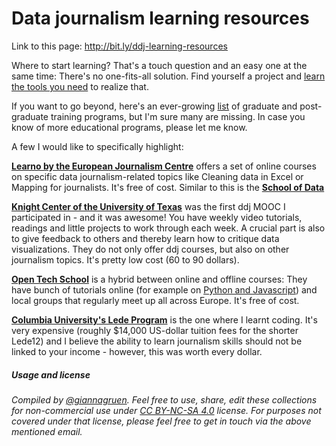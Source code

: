 # Data journalism learning resources

Link to this page: http://bit.ly/ddj-learning-resources

Where to start learning? That's a touch question and an easy one at the same time: There's no one-fits-all solution. Find yourself a project and [learn the tools you need](ddj-tools-list.md) to realize that.

If you want to go beyond, here's an ever-growing [list](http://bit.ly/learning-ddj) of graduate and post-graduate training programs, but I'm sure many are missing. In case you know of more educational programs, please let me know.

A few I would like to specifically highlight:

[**Learno by the European Journalism Centre**](http://learno.net/) offers a set of online courses on specific data journalism-related topics like Cleaning data in Excel or Mapping for journalists. It's free of cost. Similar to this is the [**School of Data**](https://schoolofdata.org/#)

[**Knight Center of the University of Texas**](https://knightcenter.utexas.edu/distancelearning) was the first ddj MOOC I participated in - and it was awesome! You have weekly video tutorials, readings and little projects to work through each week. A crucial part is also to give feedback to others and thereby learn how to critique data visualizations. They do not only offer ddj courses, but also on other journalism topics. It's pretty low cost (60 to 90 dollars).

[**Open Tech School**](http://www.opentechschool.org/) is a hybrid between online and offline courses: They have bunch of tutorials online (for example on [Python and Javascript](http://learn.opentechschool.org/)) and local groups that regularly meet up all across Europe. It's free of cost.

[**Columbia University's Lede Program**](http://ledeprogram.com/) is the one where I learnt coding. It's very expensive (roughly $14,000 US-dollar tuition fees for the shorter Lede12) and I believe the ability to learn journalism skills should not be linked to your income - however, this was worth every dollar.







##### Usage and license
*Compiled by [@giannagruen](twitter.com/giannagruen).* 
*Feel free to use, share, edit these collections for non-commercial use under [CC BY-NC-SA 4.0](https://creativecommons.org/licenses/by-nc-sa/4.0/) license. For purposes not covered under that license, please feel free to get in touch via the above mentioned email.*

